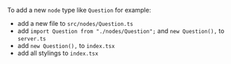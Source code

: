 To add a new `node` type like `Question` for example: 
- add a new file to `src/nodes/Question.ts` 
- add `import Question from "./nodes/Question";` and `new Question(),` to `server.ts` 
- add `new Question(),` to `index.tsx` 
- add all stylings to `index.tsx` 